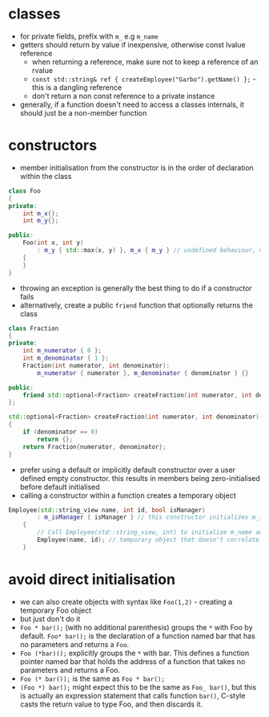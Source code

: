 # classes

- for private fields, prefix with `m_` e.g `m_name`
- getters should return by value if inexpensive, otherwise const lvalue reference
  - when returning a reference, make sure not to keep a reference of an rvalue
  - `const std::string& ref { createEmployee("Garbo").getName() };` - this is a dangling reference
  - don't return a non const reference to a private instance
- generally, if a function doesn't need to access a classes internals, it should just be a non-member function

# constructors

- member initialisation from the constructor is in the order of declaration within the class

```cpp
class Foo
{
private:
    int m_x{};
    int m_y{};

public:
    Foo(int x, int y)
        : m_y { std::max(x, y) }, m_x { m_y } // undefined behaviour, m_x declared before m_y
    {
    }
}
```

- throwing an exception is generally the best thing to do if a constructor fails
- alternatively, create a public `friend` function that optionally returns the class

```cpp
class Fraction
{
private:
    int m_numerator { 0 };
    int m_denominator { 1 };
    Fraction(int numerator, int denominator):
        m_numerator { numerator }, m_denominator { denominator } {}

public:
    friend std::optional<Fraction> createFraction(int numerator, int denominator);
};

std::optional<Fraction> createFraction(int numerator, int denominator)
{
    if (denominator == 0)
        return {};
    return Fraction{numerator, denominator};
}
```

- prefer using a default or implicitly default constructor over a user defined empty constructor. this results in members being zero-initialised before default initialised
- calling a constructor within a function creates a temporary object

```cpp
Employee(std::string_view name, int id, bool isManager)
        : m_isManager { isManager } // this constructor initializes m_isManager
    {
        // Call Employee(std::string_view, int) to initialize m_name and m_id
        Employee(name, id); // temporary object that doesn't correlate to this initialisation
    }
```

# avoid direct initialisation

- we can also create objects with syntax like `Foo(1,2)` - creating a temporary Foo object
- but just don't do it
- `Foo * bar();` (with no additional parenthesis) groups the `*` with Foo by default. `Foo* bar();` is the declaration of a function named bar that has no parameters and returns a `Foo`.
- `Foo (*bar)();` explicitly groups the `*` with bar. This defines a function pointer named bar that holds the address of a function that takes no parameters and returns a Foo.
- `Foo (* bar());` is the same as `Foo * bar();`
- `(Foo *) bar();` might expect this to be the same as `Foo_ bar()`, but this is actually an expression statement that calls function `bar()`, C-style casts the return value to type Foo, and then discards it.
